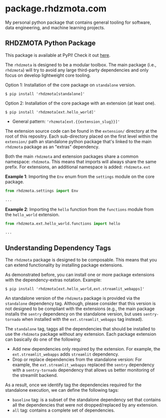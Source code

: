 # package.rhdzmota.com

My personal python package that contains general tooling for software, data engineering, and machine learning projects. 

## RHDZMOTA Python Package

This package is available at PyPI! Check it out [here](https://pypi.org/project/rhdzmota/).

The `rhdzmota` is designed to be a modular toolbox. The main package (i.e., `rhdzmota`) will try to avoid any large third-party dependencies and only focus on develop lightweight core tooling. 

Option 1: Installation of the core package on `standalone` version.

```commanline
$ pip install 'rhdzmota[standalone]'
```

Option 2: Installation of the core package with an extension (at least one).

```commandline
$ pip install 'rhdzmota[ext.hello_world]'
```
* General pattern: `'rhzmota[ext.{{extension_slug}}]'`

The extension source code can be found in the `extension/` directory at the root of this repositry. Each sub-directory placed on the first level within the `extension/` path an standalone python package that's linked to the main `rhdzmota` package as an "extras" dependency.

Both the main `rhdzmota` and extension packages share a common namespace: `rhdzmota`. This means that imports will always share the same prefix. For extensions, an additional namespace is added: `rhdzmota.ext`

**Example 1**: Importing the `Env` enum from the `settings` module on the core package.

```python
from rhdzmota.settings import Env

...
```

**Example 2**: Importing the `hello` function from the `functions` module from the `hello_world` extension. 

```python
from rhdzmota.ext.hello_world.functions import hello

...
```

## Understanding Dependency Tags

The `rhdzmota` package is designed to be composable. This means that you can extend functionality by
installing package extensions.

As demonstrated before, you can install one or more package extensions with the dependency-extras notation. Example:

```commandline
$ pip install 'rhdzmota[ext.hello_world,ext.streamlit_webapps]'
```

An standalone version of the `rhdzmota` package is provided via the `standalone` dependency tag. Although, please consider that this version is not designed to be compliant with the extensions (e.g., the main package installs the `sentry` dependency on the standalone version, but uses `sentry-tornado` when installed with the `ext.streamlit_webapps` tag instead).

The `standalone` tag, taggs all the dependencies that should be installed to use the `rhdzmota` package without any extension. Each package extension can basically do one of the following:
* Add new dependencies only required by the extension. For example, the `ext.streamlit_webapps` adds `streamlit` dependency.
* Drop or replace dependencies from the standalone version: For example, the `ext.streamlit_webapps` replaced the `sentry` dependency with a `sentry-tornado` dependency that allows us better monitoring of the streamlit backend.

As a result, once we identify tag the dependencies required for the standalone execution, we can define the following tags:
* `baseline` tag: is a subset of the standalone dependency set that contains all the dependencies that were not dropped/replaced by any extension.
* `all` tag:  contains a complete set of dependencies.

